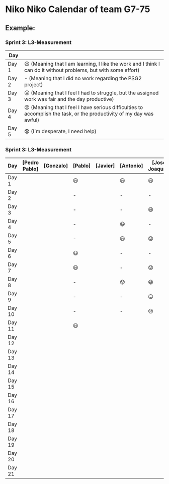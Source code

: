 # Niko Niko Calendar of team G7-75

## Example:

### Sprint 3: L3-Measurement 

| Day           |   |
| ------------- | ------------- |
| Day 1         |    :smiley: (Meaning that I am learning, I like the work and I think I can do it without problems, but with some effort) |
| Day 2         |    - (Meaning that I did no work regarding the PSG2 project)           |
| Day 3         |    :neutral_face:  (Meaning that I feel I had to struggle, but the assigned work was fair and the day productive)          |:fearful:
| Day 4         |    :worried: (Meaning that I feel I have serious difficulties to accomplish the task, or the productivity of my day was awful)           |
| Day 5         |    :fearful:   (I´m desperate, I need help)        |


### Sprint 3: L3-Measurement 

| Day           | [Pedro Pablo] |   [Gonzalo]    |    [Pablo]     |    [Javier]    |    [Antonio]   | [José Joaquín] |
| ------------- | ------------- | -------------  | -------------  | -------------  | -------------  | -------------  |
| Day 1         |               |                |   :smiley:     |                |    :smiley:    |    :smiley:    |
| Day 2         |               |                |      -         |                |        -       |       -        |
| Day 3         |               |                |      -         |                |        -       |    :smiley:    |
| Day 4         |               |                |      -         |                |    :smiley:    |       -        |
| Day 5         |               |                |      -         |                |    :smiley:    |   :worried:    |
| Day 6         |               |                |   :smiley:     |                |        -       |       -        |
| Day 7         |               |                |   :smiley:     |                |        -       |   :worried:    |
| Day 8         |               |                |      -         |                |    :worried:   |    :smiley:    |
| Day 9         |               |                |      -         |                |        -       | :neutral_face: |
| Day 10        |               |                |      -         |                |        -       | :neutral_face: |
| Day 11        |               |                |   :smiley:     |                |                |                |
| Day 12        |               |                |                |                |                |                |
| Day 13        |               |                |                |                |                |                |
| Day 14        |               |                |                |                |                |                |
| Day 15        |               |                |                |                |                |                |
| Day 16        |               |                |                |                |                |                |
| Day 17        |               |                |                |                |                |                |
| Day 18        |               |                |                |                |                |                |
| Day 19        |               |                |                |                |                |                |
| Day 20        |               |                |                |                |                |                |
| Day 21        |               |                |                |                |                |                |
